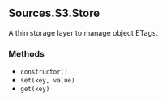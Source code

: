 ## Sources.S3.Store
A thin storage layer to manage object ETags.

### Methods

* `constructor()`
* `set(key, value)`
* `get(key)`